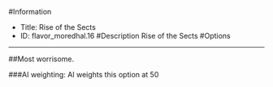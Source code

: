 #Information
 - Title: Rise of the Sects
 - ID: flavor_moredhal.16
#Description
Rise of the Sects
#Options

___
##Most worrisome.

###AI weighting:
AI weights this option at 50

